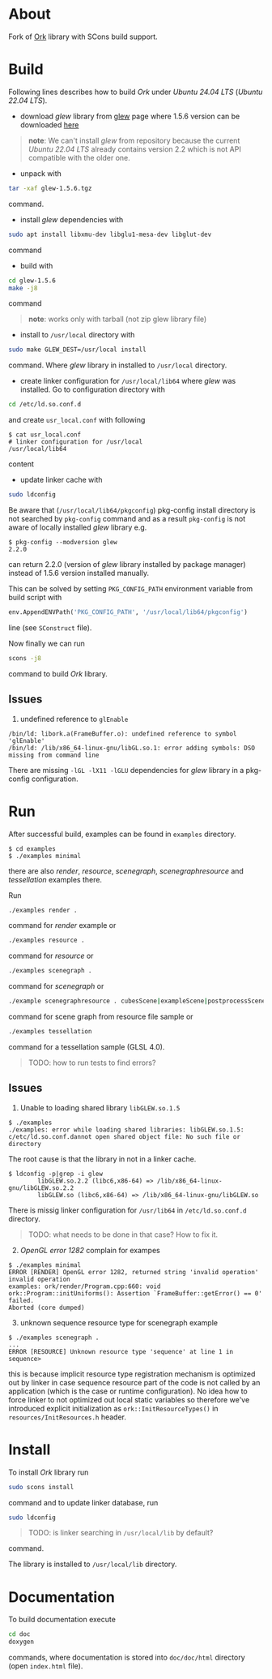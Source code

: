 # About

Fork of [Ork](https://gitlab.inria.fr/neyret/ork) library with SCons build support.

# Build

Following lines describes how to build *Ork* under *Ubuntu 24.04 LTS* (*Ubuntu 22.04 LTS*).

- download *glew* library from [glew](https://glew.sourceforge.net/) page where 1.5.6 version can be downloaded [here](https://sourceforge.net/projects/glew/files/glew/1.5.6/)

> **note**: We can't install *glew* from repository because the current *Ubuntu 22.04 LTS* already contains version 2.2 which is not API compatible with the older one.

- unpack with
```bash
tar -xaf glew-1.5.6.tgz
```
command.

- install *glew* dependencies with
```bash
sudo apt install libxmu-dev libglu1-mesa-dev libglut-dev
```
command

- build with
```bash
cd glew-1.5.6
make -j8
```
command
> **note**: works only with tarball (not zip glew library file)

- install to `/usr/local` directory with
```bash
sudo make GLEW_DEST=/usr/local install
```
command. Where *glew* library in installed to `/usr/local` directory.

- create linker configuration for `/usr/local/lib64` where *glew* was installed. Go to configuration directory with

```bash
cd /etc/ld.so.conf.d
```

and create `usr_local.conf` with following

```console
$ cat usr_local.conf
# linker configuration for /usr/local
/usr/local/lib64
```

content

- update linker cache with

```bash
sudo ldconfig
```

Be aware that (`/usr/local/lib64/pkgconfig`) pkg-config install directory is not searched by `pkg-config` command and as a result `pkg-config` is not aware of locally installed *glew* library e.g.

```console
$ pkg-config --modversion glew
2.2.0
```

can return 2.2.0 (version of *glew* library installed by package manager) instead of 1.5.6 version installed manually.

This can be solved by setting `PKG_CONFIG_PATH` environment variable from build script with

```python
env.AppendENVPath('PKG_CONFIG_PATH', '/usr/local/lib64/pkgconfig')
```

line (see `SConstruct` file).

Now finally we can run

```bash
scons -j8
```

command to build *Ork* library.

## Issues

1. undefined reference to `glEnable`

```
/bin/ld: libork.a(FrameBuffer.o): undefined reference to symbol 'glEnable'
/bin/ld: /lib/x86_64-linux-gnu/libGL.so.1: error adding symbols: DSO missing from command line
```

There are missing `-lGL -lX11 -lGLU` dependencies for *glew* library in a pkg-config configuration.


# Run

After successful build, examples can be found in `examples` directory.

```console
$ cd examples
$ ./examples minimal
```

there are also *render*, *resource*, *scenegraph*, *scenegraphresource* and *tessellation* examples there.

Run

```bash
./examples render .
```

command for *render* example or

```bash
./examples resource .
```

command for *resource* or

```bash
./examples scenegraph .
```

command for *scenegraph* or

```bash
./example scenegraphresource . cubesScene|exampleScene|postprocessScene|skyboxScene
```

command for scene graph from resource file sample or

```bash
./examples tessellation
```

command for a tessellation sample (GLSL 4.0).


> TODO: how to run tests to find errors?


## Issues

1. Unable to loading shared library `libGLEW.so.1.5`
```console
$ ./examples
./examples: error while loading shared libraries: libGLEW.so.1.5: c/etc/ld.so.conf.dannot open shared object file: No such file or directory
```

The root cause is that the library in not in a linker cache.

```console
$ ldconfig -p|grep -i glew
        libGLEW.so.2.2 (libc6,x86-64) => /lib/x86_64-linux-gnu/libGLEW.so.2.2
        libGLEW.so (libc6,x86-64) => /lib/x86_64-linux-gnu/libGLEW.so
```

There is missig linker configuration for `/usr/lib64` in `/etc/ld.so.conf.d` directory.
> TODO: what needs to be done in that case? How to fix it.

2. *OpenGL error 1282* complain for exampes

```console
$ ./examples minimal
ERROR [RENDER] OpenGL error 1282, returned string 'invalid operation'
invalid operation
examples: ork/render/Program.cpp:660: void ork::Program::initUniforms(): Assertion `FrameBuffer::getError() == 0' failed.
Aborted (core dumped)
```

3. unknown sequence resource type for scenegraph example

```console
$ ./examples scenegraph .
...
ERROR [RESOURCE] Unknown resource type 'sequence' at line 1 in sequence>
```

this is because implicit resource type registration mechanism is optimized out by linker in case sequence resource part of the code is not called by an application (which is the case or runtime configuration). No idea how to force linker to not optimized out local static variables so therefore we've introduced explicit initialization as `ork::InitResourceTypes()` in `resources/InitResources.h` header.


# Install

To install *Ork* library run

```bash
sudo scons install
```

command and to update linker database, run

```bash
sudo ldconfig
```

> TODO: is linker searching in `/usr/local/lib` by default?

command.

The library is installed to `/usr/local/lib` directory.

# Documentation

To build documentation execute

```bash
cd doc
doxygen
```

commands, where documentation is stored into `doc/doc/html` directory (open `index.html` file).

